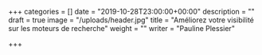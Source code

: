 +++
categories = []
date = "2019-10-28T23:00:00+00:00"
description = ""
draft = true
image = "/uploads/header.jpg"
title = "Améliorez votre visibilité sur les moteurs de recherche"
weight = ""
writer = "Pauline Plessier"

+++
